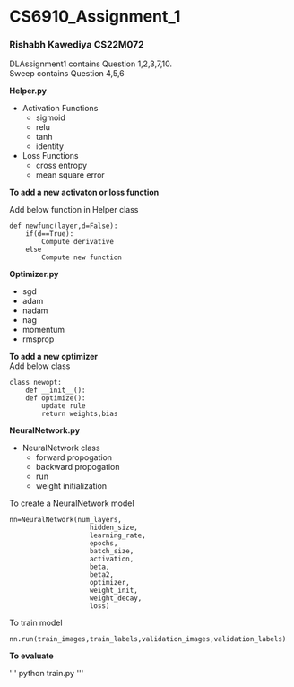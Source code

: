 # CS6910_Assignment_1
### Rishabh Kawediya CS22M072

DLAssignment1 contains Question 1,2,3,7,10.<br>
Sweep contains Question 4,5,6

**Helper.py**
- Activation Functions
    - sigmoid
    - relu
    - tanh
    - identity
- Loss Functions
    - cross entropy
    - mean square error

**To add a new activaton or loss function**

Add below function in  Helper class 
```
def newfunc(layer,d=False):
    if(d==True):
        Compute derivative
    else
        Compute new function
```
    
**Optimizer.py**
  - sgd
  - adam
  - nadam
  - nag
  - momentum
  - rmsprop
  
**To add a new optimizer**<br>
Add below class
```
class newopt:
    def __init__():
    def optimize():
        update rule
        return weights,bias
```
**NeuralNetwork.py**
- NeuralNetwork class
    - forward propogation
    - backward propogation
    - run
    - weight initialization

To create a NeuralNetwork model
```
nn=NeuralNetwork(num_layers,
                    hidden_size,
                    learning_rate,
                    epochs,
                    batch_size,
                    activation,
                    beta,
                    beta2,
                    optimizer, 
                    weight_init,
                    weight_decay,
                    loss)
```
To train model
```
nn.run(train_images,train_labels,validation_images,validation_labels)
```

**To evaluate**

'''
python train.py
'''
  
    
   



